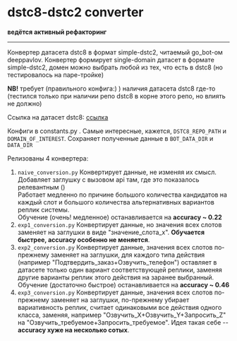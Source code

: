 # dstc8-dstc2 converter

**ведётся активный рефакторинг**

---

Конвертер датасета dstc8 в формат simple-dstc2, читаемый go_bot-ом deeppavlov.
Конвертер формирует single-domain датасет в формате simple-dstc2, домен можно выбрать любой из тех, что есть в dstc8 (но тестировалось на паре-тройке)

**NB!** требует (правильного конфига:) ) наличия датасета dstc8 где-то (тестился только при наличии репо dstc8 в корне этого репо, но влиять не должно)

Ссылка на датасет dstc8: [ссылка](https://github.com/google-research-datasets/dstc8-schema-guided-dialogue)

Конфиги в constants.py . 
Самые интересные, кажется, `DSTC8_REPO_PATH` и `DOMAIN_OF_INTEREST`.
Сохраняет полученные данные в `BOT_DATA_DIR` и `DATA_DIR`

Релизованы 4 конвертера:
1. `naive_conversion.py` Конвертирует данные, не изменяя их смысл. Добавляет заглушку с вызовом api там, где это показалось релевантным ()  
   Работает медленно по причине большого количества кандидатов на каждый слот и большого количества альтернативных вариантов реплик системы.  
   Обучение (очень! медленное) останавливается на **accuracy ~ 0.22**
2. `exp1_conversion.py` Конвертирует данные, но значения всех слотов заменяет на заглушки в виде "значение_слота_x". **Обучается быстрее, accuracy особенно не меняется**.  
3. `exp2_conversion.py` Конвертирует данные, значения всех слотов по-прежнему заменяет на заглушки, для каждого типа действия (например "Подтвердить_заказ+Озвучить_телефон") оставляет в датасете только один вариант соответствующей реплики, заменяя другие варианты реплик этого действия на заранее выбранный. Обучение (достаточно быстрое) останавливается на **accuracy ~ 0.46**
4. `exp3_conversion.py` Конвертирует данные, значения всех слотов по-прежнему заменяет на заглушки, по-прежнему убирает вариативность реплик, считает одинаковыми все действия одного класса, заменяя, например "Озвучить_X+Озвучить_Y+Запросить_Z" на "Озвучить_требуемое+Запросить_требуемое". Идея такая себе -- **accuracy хуже на несколько сотых**.
